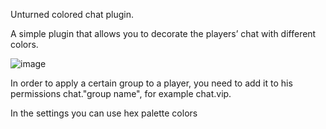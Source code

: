 Unturned colored chat plugin.

A simple plugin that allows you to decorate the players’ chat with different colors.

![image](https://github.com/Maximjetfs1305/UCGS_RichChat/assets/147804958/299d8d94-badb-4616-9ed4-d7e6146691e6)

In order to apply a certain group to a player, you need to add it to his permissions chat."group name", 
for example chat.vip.

In the settings you can use hex palette colors
